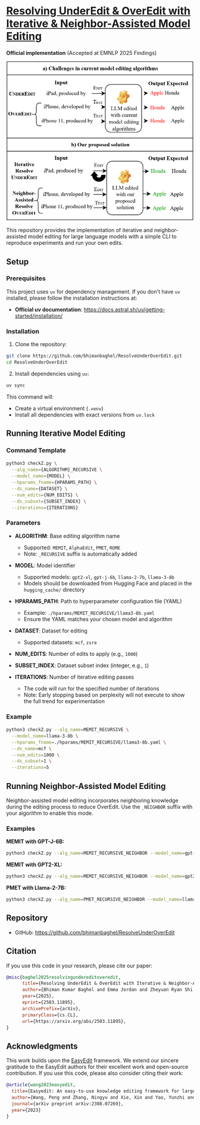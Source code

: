 # [Resolving UnderEdit & OverEdit with Iterative & Neighbor-Assisted Model Editing](https://arxiv.org/abs/2503.11895)

**Official implementation** (Accepted at EMNLP 2025 Findings)

![Model Editing Example](assets/EditExample.png)

This repository provides the implementation of iterative and neighbor-assisted model editing for large language models with a simple CLI to reproduce experiments and run your own edits.

## Setup

### Prerequisites

This project uses `uv` for dependency management. If you don't have `uv` installed, please follow the installation instructions at:
- **Official uv documentation**: https://docs.astral.sh/uv/getting-started/installation/

### Installation

1. Clone the repository:
```bash
git clone https://github.com/bhimanbaghel/ResolveUnderOverEdit.git
cd ResolveUnderOverEdit
```

2. Install dependencies using `uv`:
```bash
uv sync
```

This command will:
- Create a virtual environment (`.venv`)
- Install all dependencies with exact versions from `uv.lock`

## Running Iterative Model Editing

### Command Template

```bash
python3 checkZ.py \
  --alg_name={ALGORITHM}_RECURSIVE \
  --model_name={MODEL} \
  --hparams_fname={HPARAMS_PATH} \
  --ds_name={DATASET} \
  --num_edits={NUM_EDITS} \
  --ds_subset={SUBSET_INDEX} \
  --iterations={ITERATIONS}
```

### Parameters

- **ALGORITHM**: Base editing algorithm name
  - Supported: `MEMIT`, `AlphaEdit`, `PMET`, `ROME`
  - Note: `_RECURSIVE` suffix is automatically added

- **MODEL**: Model identifier
  - Supported models: `gpt2-xl`, `gpt-j-6b`, `llama-2-7b`, `llama-3-8b`
  - Models should be downloaded from Hugging Face and placed in the `hugging_cache/` directory

- **HPARAMS_PATH**: Path to hyperparameter configuration file (YAML)
  - Example: `./hparams/MEMIT_RECURSIVE/llama3-8b.yaml`
  - Ensure the YAML matches your chosen model and algorithm

- **DATASET**: Dataset for editing
  - Supported datasets: `mcf`, `zsre`

- **NUM_EDITS**: Number of edits to apply (e.g., `1000`)

- **SUBSET_INDEX**: Dataset subset index (integer, e.g., `1`)

- **ITERATIONS**: Number of iterative editing passes
  - The code will run for the specified number of iterations
  - Note: Early stopping based on perplexity will not execute to show the full trend for experimentation

### Example

```bash
python3 checkZ.py --alg_name=MEMIT_RECURSIVE \
  --model_name=llama-3-8b \
  --hparams_fname=./hparams/MEMIT_RECURSIVE/llama3-8b.yaml \
  --ds_name=mcf \
  --num_edits=1000 \
  --ds_subset=1 \
  --iterations=5
```

## Running Neighbor-Assisted Model Editing

Neighbor-assisted model editing incorporates neighboring knowledge during the editing process to reduce OverEdit. Use the `_NEIGHBOR` suffix with your algorithm to enable this mode.

### Examples

**MEMIT with GPT-J-6B:**
```bash
python3 checkZ.py --alg_name=MEMIT_RECURSIVE_NEIGHBOR --model_name=gpt-j-6B --hparams_fname=./hparams/MEMIT_RECURSIVE_NEIGHBOR/gpt-j-6B.yaml --ds_name=mcf --num_edits=960 --ds_subset=960 --iterations=5
```

**MEMIT with GPT2-XL:**
```bash
python3 checkZ.py --alg_name=MEMIT_RECURSIVE_NEIGHBOR --model_name=gpt2-xl --hparams_fname=./hparams/MEMIT_RECURSIVE_NEIGHBOR/gpt2-xl.yaml --ds_name=mcf --num_edits=739 --ds_subset=739 --iterations=5
```

**PMET with Llama-2-7B:**
```bash
python3 checkZ.py --alg_name=PMET_RECURSIVE_NEIGHBOR --model_name=llama-2-7b --hparams_fname=./hparams/PMET_RECURSIVE_NEIGHBOR/llama-7b.yaml --ds_name=mcf --num_edits=1340 --ds_subset=1340 --iterations=5
```

## Repository

- GitHub: https://github.com/bhimanbaghel/ResolveUnderOverEdit

## Citation

If you use this code in your research, please cite our paper:

```bibtex
@misc{baghel2025resolvingundereditoveredit,
      title={Resolving UnderEdit & OverEdit with Iterative & Neighbor-Assisted Model Editing}, 
      author={Bhiman Kumar Baghel and Emma Jordan and Zheyuan Ryan Shi and Xiang Lorraine Li},
      year={2025},
      eprint={2503.11895},
      archivePrefix={arXiv},
      primaryClass={cs.CL},
      url={https://arxiv.org/abs/2503.11895}, 
}
```

## Acknowledgments

This work builds upon the [EasyEdit](https://github.com/zjunlp/EasyEdit) framework. We extend our sincere gratitude to the EasyEdit authors for their excellent work and open-source contribution. If you use this code, please also consider citing their work:

```bibtex
@article{wang2023easyedit,
  title={Easyedit: An easy-to-use knowledge editing framework for large language models},
  author={Wang, Peng and Zhang, Ningyu and Xie, Xin and Yao, Yunzhi and Tian, Bozhong and Wang, Mengru and Xi, Zekun and Cheng, Siyuan and Liu, Kangwei and Zheng, Guozhou and others},
  journal={arXiv preprint arXiv:2308.07269},
  year={2023}
}
```
